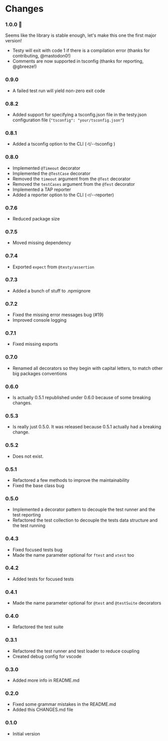 # Changes

### 1.0.0 🎊
Seems like the library is stable enough, let's make this one the first major version!

  - Testy will exit with code 1 if there is a compilation error (thanks for contributing, @mastodon0!)
  - Comments are now supported in tsconfig (thanks for reporting, @gbreeze!)

### 0.9.0
  - A failed test run will yield non-zero exit code

### 0.8.2
  - Added support for specifying a tsconfig.json file in the testy.json configuration file (`"tsconfig": "your/tsconfig.json"`)


### 0.8.1
  - Added a tsconfig option to the CLI (-t/--tsconfig <path>)


### 0.8.0
  - Implemented `@Timeout` decorator
  - Implemented the `@TestCase` decorator
  - Removed the `timeout` argument from the `@Test` decorator
  - Removed the `testCases` argument from the `@Test` decorator
  - Implemented a TAP reporter
  - Added a reporter option to the CLI (-r/--reporter)

### 0.7.6
  - Reduced package size

### 0.7.5
  - Moved missing dependency

### 0.7.4
  - Exported `expect` from `@testy/assertion`

### 0.7.3
  - Added a bunch of stuff to .npmignore

### 0.7.2
  - Fixed the missing error messages bug (#19)
  - Improved console logging

### 0.7.1
  - Fixed missing exports

### 0.7.0
 - Renamed all decorators so they begin with capital letters, to match other big packages conventions

### 0.6.0
 - Is actually 0.5.1 republished under 0.6.0 because of some breaking changes.

### 0.5.3
 - Is really just 0.5.0. It was released because 0.5.1 actually had a breaking change.

### 0.5.2
- Does not exist.

### 0.5.1
 - Refactored a few methods to improve the maintainability
 - Fixed the base class bug

### 0.5.0
 - Implemented a decorator pattern to decouple the test runner and the test reporting
 - Refactored the test collection to decouple the tests data structure and the test running

### 0.4.3
 - Fixed focused tests bug
 - Made the name parameter optional for `ftest` and `xtest` too

### 0.4.2
 - Added tests for focused tests

### 0.4.1
 - Made the name parameter optional for `@test` and `@testSuite` decorators

### 0.4.0
 - Refactored the test suite

### 0.3.1
 - Refactored the test runner and test loader to reduce coupling
 - Created debug config for vscode

### 0.3.0
 - Added more info in README.md

### 0.2.0
- Fixed some grammar mistakes in the README.md
- Added this CHANGES.md file

### 0.1.0 
- Initial version

